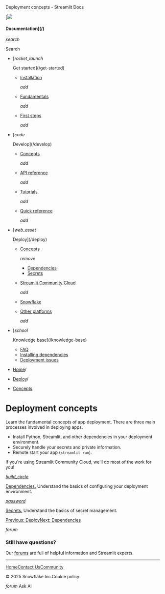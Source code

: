 ﻿Deployment concepts - Streamlit Docs

[![](/logo.svg)

#### Documentation](/)

*search*

Search

* [*rocket\_launch*

  Get started](/get-started)
  + [Installation](/get-started/installation)

    *add*
  + [Fundamentals](/get-started/fundamentals)

    *add*
  + [First steps](/get-started/tutorials)

    *add*
* [*code*

  Develop](/develop)
  + [Concepts](/develop/concepts)

    *add*
  + [API reference](/develop/api-reference)

    *add*
  + [Tutorials](/develop/tutorials)

    *add*
  + [Quick reference](/develop/quick-reference)

    *add*
* [*web\_asset*

  Deploy](/deploy)
  + [Concepts](/deploy/concepts)

    *remove*

    - [Dependencies](/deploy/concepts/dependencies)
    - [Secrets](/deploy/concepts/secrets)
  + [Streamlit Community Cloud](/deploy/streamlit-community-cloud)

    *add*
  + [Snowflake](/deploy/snowflake)
  + [Other platforms](/deploy/tutorials)

    *add*
* [*school*

  Knowledge base](/knowledge-base)
  + [FAQ](/knowledge-base/using-streamlit)
  + [Installing dependencies](/knowledge-base/dependencies)
  + [Deployment issues](/knowledge-base/deploy)

* [Home](/)/
* [Deploy](/deploy)/
* [Concepts](/deploy/concepts)

Deployment concepts
===================

Learn the fundamental concepts of app deployment. There are three main processes involved in deploying apps.

* Install Python, Streamlit, and other dependencies in your deployment environment.
* Securely handle your secrets and private information.
* Remote start your app (`streamlit run`).

If you're using Streamlit Community Cloud, we'll do most of the work for you!

[*build\_circle*](/deploy/concepts/dependencies)

[Dependencies.](/deploy/concepts/dependencies) Understand the basics of configuring your deployment environment.

[*password*](/deploy/concepts/secrets)

[Secrets.](/deploy/concepts/secrets) Understand the basics of secret management.

[Previous: Deploy](/deploy)[Next: Dependencies](/deploy/concepts/dependencies)

*forum*

### Still have questions?

Our [forums](https://discuss.streamlit.io) are full of helpful information and Streamlit experts.

---

[Home](/)[Contact Us](mailto:hello@streamlit.io?subject=Contact%20from%20documentation%20)[Community](https://discuss.streamlit.io)

© 2025 Snowflake Inc.Cookie policy

*forum* Ask AI
